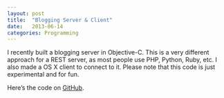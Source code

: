 ```yaml
---
layout: post
title:  "Blogging Server & Client"
date:   2013-06-14
categories: Programming
---
```


I recently built a blogging server in Objective-C. This is a very different approach for a REST server, as most people use PHP, Python, Ruby, etc. I also made a OS X client to connect to it. Please note that this code is just experimental and for fun.

Here’s the code on [GitHub][ColemanServer].

[ColemanServer]: https://github.com/colemancda/ColemanServer